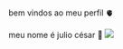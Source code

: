 bem vindos ao meu perfil 🫀




meu nome é julio césar 💋
![](https://media.tenor.com/8XIiGXuCfpYAAAAM/marajtwt-doja.gif) 
